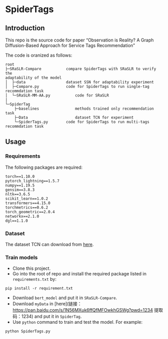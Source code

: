 # SpiderTags

## Introduction
This repo is the source code for paper “Observation is Reality? A Graph Diffusion-Based Approach for Service Tags Recommendation”

The code is oranized as follows: 
```
root
├─SRaSLR-Compare	       compare SpiderTags with SRaSLR to verify the
adaptability of the model   
│  ├─data			       dataset SSN for adaptability experiment
│  ├─Compare.py		       code for SpiderTags to run single-tag recommdation task
│  └─SRaSLR-MM-AA.py           code for SRaSLR
|
└─SpiderTag
    ├─baselines	               methods trained only recommendation task
    ├─Data                     dataset TCN for experiment      
    └─SpiderTags.py	       code for SpiderTags to run multi-tags recommdation task

```

## Usage
### Requirements
The following packages are required:

```
torch==1.10.0
pytorch_lightning==1.5.7
numpy==1.19.5
gensim==3.8.3
nltk==3.6.5
scikit_learn==1.0.2
transformers==4.15.0
torchmetrics==0.6.2
torch_geometric==2.0.4
networkx==2.1.0
dgl==1.1.0
```
### Dataset
The dataset TCN can download from [here](https://www.aliyundrive.com/s/YfhdTs2SYUj).


### Train models
- Clone this project.
- Go into the root of repo and install the required package listed in `requirements.txt` by:
```commandline
pip install -r requirement.txt
```
- Download `bert_model` and put it in `SRaSLR-Compare`.
- Download `myData` in [here](链接：https://pan.baidu.com/s/1N56MXuk6ffQfMFOwkhGSWg?pwd=1234 
提取码：1234) and put it in `SpiderTag`.
- Use `python` command to train and test the model. For example:
```commandline
python SpiderTags.py
```

